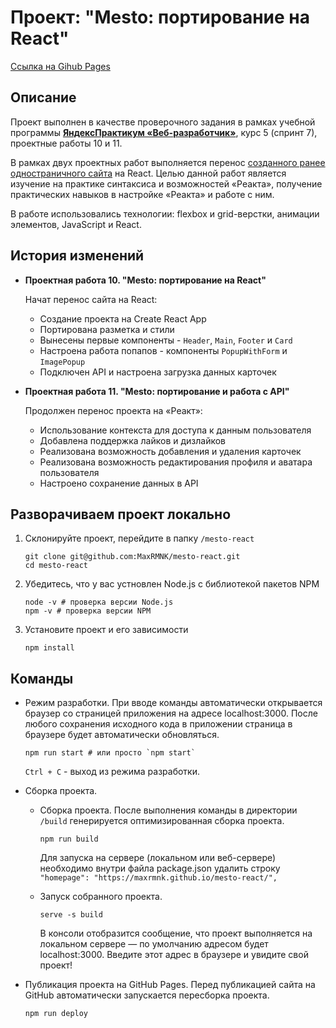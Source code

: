 # Проект: "Mesto: портирование на React"
[Ссылка на Gihub Pages](https://maxrmnk.github.io/mesto-react/)

## Описание
Проект выполнен в качестве проверочного задания в рамках учебной программы **[ЯндексПрактикум «Веб-разработчик»](https://practicum.yandex.ru/web/)**, курс 5 (спринт 7), проектные работы 10 и 11.

В рамках двух проектных работ выполняется перенос [созданного ранее одностраничного сайта](https://github.com/MaxRMNK/mesto) на React. Целью данной работ является изучение на практике синтаксиса и возможностей «Реакта», получение практических навыков в настройке «Реакта» и работе с ним.

В работе использовались технологии: flexbox и grid-верстки, анимации элементов, JavaScript и React.

## История изменений
* **Проектная работа 10. "Mesto: портирование на React"**

  Начат перенос сайта на React:
  - Создание проекта на Create React App
  - Портирована разметка и стили
  - Вынесены первые компоненты - `Header`, `Main`, `Footer` и `Card`
  - Настроена работа попапов - компоненты `PopupWithForm` и `ImagePopup`
  - Подключен API и настроена загрузка данных карточек

* **Проектная работа 11. "Mesto: портирование и работа с API"**

  Продолжен перенос проекта на «Реакт»:
  - Использование контекста для доступа к данным пользователя
  - Добавлена поддержка лайков и дизлайков
  - Реализована возможность добавления и удаления карточек
  - Реализована возможность редактирования профиля и аватара пользователя
  - Настроено сохранение данных в API

## Разворачиваем проект локально
1. Склонируйте проект, перейдите в папку `/mesto-react`
    ```shell
    git clone git@github.com:MaxRMNK/mesto-react.git
    cd mesto-react
    ```
2. Убедитесь, что у вас устновлен Node.js с библиотекой пакетов NPM
    ```shell
    node -v # проверка версии Node.js
    npm -v # проверка версии NPM
    ```
3. Установите проект и его зависимости
    ```shell
    npm install
    ```
## Команды
* Режим разработки. При вводе команды автоматически открывается браузер со страницей приложения на адресе localhost:3000. После любого сохранения исходного кода в приложении страница в браузере будет автоматически обновляться.
    ```shell
    npm run start # или просто `npm start`
    ```
    `Ctrl + C` - выход из режима разработки.

* Сборка проекта.
  - Сборка проекта. После выполнения команды в директории `/build` генерируется оптимизированная сборка проекта.
    ```shell
    npm run build
    ```
    Для запуска на сервере (локальном или веб-сервере) необходимо внутри файла package.json удалить строку `"homepage": "https://maxrmnk.github.io/mesto-react/",`

  - Запуск собранного проекта.
    ```shell
    serve -s build
    ```
    В консоли отобразится сообщение, что проект выполняется на локальном сервере — по умолчанию адресом будет localhost:3000. Введите этот адрес в браузере и увидите свой проект!

* Публикация проекта на GitHub Pages. Перед публикацией сайта на GitHub автоматически запускается пересборка проекта.
    ```shell
    npm run deploy
    ```
